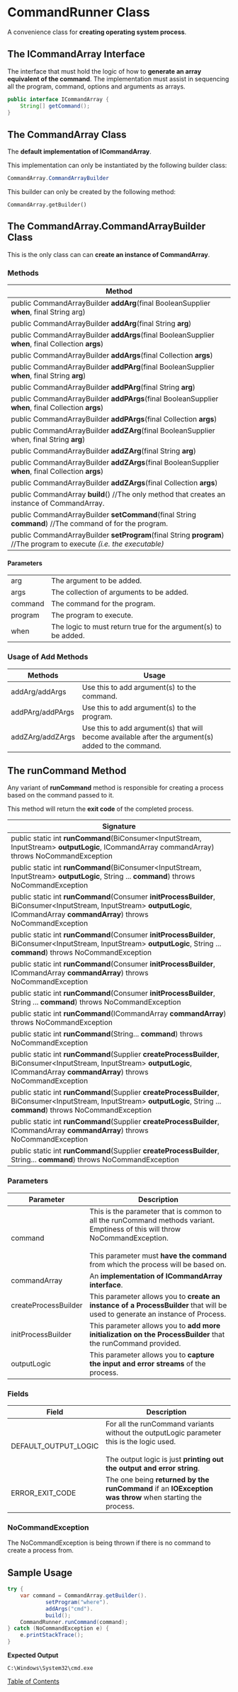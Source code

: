 # CommandRunner Class

A convenience class for **creating operating system process**.

## The ICommandArray Interface

The interface that must hold the logic of how to **generate an array equivalent of the command**. The implementation must assist in sequencing all the program, command, options and arguments as arrays.

```java
public interface ICommandArray {
    String[] getCommand();
}
```

## The CommandArray Class

The **default implementation of ICommandArray**.

This implementation can only be instantiated by the following builder class:

```java
CommandArray.CommandArrayBuilder
```

This builder can only be  created by the following method:

```
CommandArray.getBuilder()
```

## The CommandArray.CommandArrayBuilder Class

This is the only class can can **create an instance of CommandArray**.

### Methods

| Method                                                       |
| ------------------------------------------------------------ |
| public CommandArrayBuilder **addArg**(final BooleanSupplier **when**, final String arg) |
| public CommandArrayBuilder **addArg**(final String **arg**)  |
| public CommandArrayBuilder **addArgs**(final BooleanSupplier **when**, final Collection<String> **args**) |
| public CommandArrayBuilder **addArgs**(final Collection<String> **args**) |
| public CommandArrayBuilder **addPArg**(final BooleanSupplier **when**, final String **arg**) |
| public CommandArrayBuilder **addPArg**(final String **arg**) |
| public CommandArrayBuilder **addPArgs**(final BooleanSupplier **when**, final Collection<String> **args**) |
| public CommandArrayBuilder **addPArgs**(final Collection<String> **args**) |
| public CommandArrayBuilder **addZArg**(final BooleanSupplier when, final String **arg**) |
| public CommandArrayBuilder **addZArg**(final String **arg**) |
| public CommandArrayBuilder **addZArgs**(final BooleanSupplier **when**, final Collection<String> **args**) |
| public CommandArrayBuilder **addZArgs**(final Collection<String> **args**) |
| public CommandArray **build**() //The only method that creates an instance of CommandArray. |
| public CommandArrayBuilder **setCommand**(final String **command**) //The command of for the program. |
| public CommandArrayBuilder **setProgram**(final String **program**) //The program to execute *(i.e. the executable)* |

#### Parameters

|         |                                                              |
| ------- | ------------------------------------------------------------ |
| arg     | The argument to be added.                                    |
| args    | The collection of arguments to be added.                     |
| command | The command for the program.                                 |
| program | The program to execute.                                      |
| when    | The logic to must return true for the argument(s) to be added. |

### Usage of Add Methods

| Methods          | Usage                                                        |
| ---------------- | ------------------------------------------------------------ |
| addArg/addArgs   | Use this to add argument(s) to the command.                  |
| addPArg/addPArgs | Use this to add argument(s) to the program.                  |
| addZArg/addZArgs | Use this to add argument(s) that will become available after the argument(s) added to the command. |

## The runCommand Method

Any variant of **runCommand** method is responsible for creating a process based on the command passed to it. 

This method will return the **exit code** of the completed process.

| Signature                                                    |
| ------------------------------------------------------------ |
| public static int **runCommand**(BiConsumer<InputStream, InputStream> **outputLogic**, ICommandArray commandArray) throws NoCommandException |
| public static int **runCommand**(BiConsumer<InputStream, InputStream> **outputLogic**, String ... **command**) throws NoCommandException |
| public static int **runCommand**(Consumer<ProcessBuilder> **initProcessBuilder**, BiConsumer<InputStream, InputStream> **outputLogic**, ICommandArray **commandArray**) throws NoCommandException |
| public static int **runCommand**(Consumer<ProcessBuilder> **initProcessBuilder**, BiConsumer<InputStream, InputStream> **outputLogic**, String ... **command**) throws  NoCommandException |
| public static int **runCommand**(Consumer<ProcessBuilder> **initProcessBuilder**, ICommandArray **commandArray**) throws NoCommandException |
| public static int **runCommand**(Consumer<ProcessBuilder> **initProcessBuilder**, String ... **command**) throws NoCommandException |
| public static int **runCommand**(ICommandArray **commandArray**) throws NoCommandException |
| public static int **runCommand**(String... **command**) throws NoCommandException |
| public static int **runCommand**(Supplier<ProcessBuilder> **createProcessBuilder**, BiConsumer<InputStream, InputStream> **outputLogic**, ICommandArray **commandArray**) throws  NoCommandException |
| public static int **runCommand**(Supplier<ProcessBuilder> **createProcessBuilder**, BiConsumer<InputStream, InputStream> **outputLogic**, String ... **command**) throws NoCommandException |
| public static int **runCommand**(Supplier<ProcessBuilder> **createProcessBuilder**, ICommandArray **commandArray**) throws NoCommandException |
| public static int **runCommand**(Supplier<ProcessBuilder> **createProcessBuilder**, String... **command**) throws NoCommandException |

### Parameters

| Parameter            | Description                                                  |
| -------------------- | ------------------------------------------------------------ |
| command              | This is the parameter that is common to all the runCommand methods variant. Emptiness of this will throw NoCommandException. <br /><br />This parameter must **have the command** from which the process will be based on. |
| commandArray         | An **implementation of ICommandArray interface**.            |
| createProcessBuilder | This parameter allows you to **create an instance of a ProcessBuilder** that will be used to generate an instance of Process. |
| initProcessBuilder   | This parameter allows you to **add more initialization on the ProcessBuilder** that the runCommand provided. |
| outputLogic          | This parameter allows you to **capture the input and error streams** of the process. |

### Fields

| Field                | Description                                                  |
| -------------------- | ------------------------------------------------------------ |
| DEFAULT_OUTPUT_LOGIC | For all the runCommand variants without the outputLogic parameter this is the logic used.<br /><br />The output logic is just **printing out the output and error string**. |
| ERROR_EXIT_CODE      | The one being **returned by the runCommand** if an **IOException was throw** when starting the process. |

### NoCommandException

The NoCommandException is being thrown if there is no command to create a process from.

## Sample Usage

```java
try {
    var command = CommandArray.getBuilder().
            setProgram("where").
            addArgs("cmd").
            build();
    CommandRunner.runCommand(command);
} catch (NoCommandException e) {
    e.printStackTrace();
}
```

**Expected Output**

```
C:\Windows\System32\cmd.exe
```

[Table of Contents](USER_GUIDE_TOC.md)